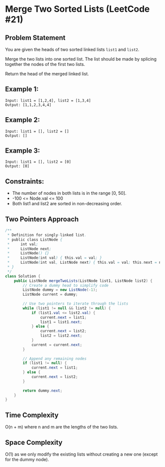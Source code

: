 # Merge Two Sorted Lists (LeetCode #21)

## Problem Statement
You are given the heads of two sorted linked lists `list1` and `list2`.

Merge the two lists into one sorted list. The list should be made by splicing together the nodes of the first two lists.

Return the head of the merged linked list.

## Example 1:
```
Input: list1 = [1,2,4], list2 = [1,3,4]
Output: [1,1,2,3,4,4]
```

## Example 2:
```
Input: list1 = [], list2 = []
Output: []
```

## Example 3:
```
Input: list1 = [], list2 = [0]
Output: [0]
```

## Constraints:
- The number of nodes in both lists is in the range [0, 50].
- -100 <= Node.val <= 100
- Both list1 and list2 are sorted in non-decreasing order.

## Two Pointers Approach
```java
/**
 * Definition for singly-linked list.
 * public class ListNode {
 *     int val;
 *     ListNode next;
 *     ListNode() {}
 *     ListNode(int val) { this.val = val; }
 *     ListNode(int val, ListNode next) { this.val = val; this.next = next; }
 * }
 */
class Solution {
    public ListNode mergeTwoLists(ListNode list1, ListNode list2) {
        // Create a dummy head to simplify code
        ListNode dummy = new ListNode(-1);
        ListNode current = dummy;
        
        // Use two pointers to iterate through the lists
        while (list1 != null && list2 != null) {
            if (list1.val <= list2.val) {
                current.next = list1;
                list1 = list1.next;
            } else {
                current.next = list2;
                list2 = list2.next;
            }
            current = current.next;
        }
        
        // Append any remaining nodes
        if (list1 != null) {
            current.next = list1;
        } else {
            current.next = list2;
        }
        
        return dummy.next;
    }
}
```

## Time Complexity
O(n + m) where n and m are the lengths of the two lists.

## Space Complexity
O(1) as we only modify the existing lists without creating a new one (except for the dummy node).